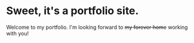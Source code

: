 # Sweet, it's a portfolio site. 

Welcome to my portfolio. I'm looking forward to ~~my forever home~~ working with you!  

